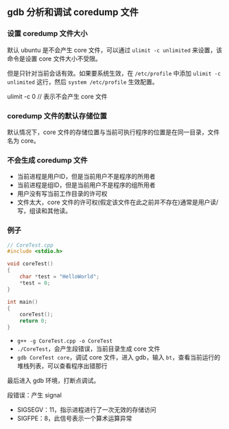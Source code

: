 ## gdb 分析和调试 coredump 文件

### 设置 coredump 文件大小

默认 ubuntu 是不会产生 core 文件，可以通过 `ulimit -c unlimited` 来设置，该命令是设置 core 文件大小不受限。

但是只针对当前会话有效。如果要系统生效，在 `/etc/profile` 中添加 `ulimit -c unlimited` 这行，然后 `system /etc/profile` 生效配置。

ulimit -c 0   // 表示不会产生 core 文件

### coredump 文件的默认存储位置

默认情况下，core 文件的存储位置与当前可执行程序的位置是在同一目录，文件名为 core。

### 不会生成 coredump 文件

* 当前进程是用户ID，但是当前用户不是程序的所用者
* 当前进程是组ID，但是当前用户不是程序的组所用者
* 用户没有写当前工作目录的许可权
* 文件太大，core 文件的许可权(假定该文件在此之前并不存在)通常是用户读/写，组读和其他读。

### 例子

```c++
// CoreTest.cpp
#include <stdio.h>

void coreTest()
{
    char *test = "HelloWorld";
    *test = 0;
}

int main()
{
    coreTest();
    return 0;
}
```

* `g++ -g CoreTest.cpp -o CoreTest`
* `./CoreTest`，会产生段错误，当前目录生成 core 文件
* `gdb CoreTest core`，调试 core 文件，进入 gdb，输入 `bt`，查看当前运行的堆栈列表，可以查看程序出错那行

最后进入 gdb 环境，打断点调试。

段错误：产生 signal

* SIGSEGV：11，指示进程进行了一次无效的存储访问
* SIGFPE：8，此信号表示一个算术运算异常
